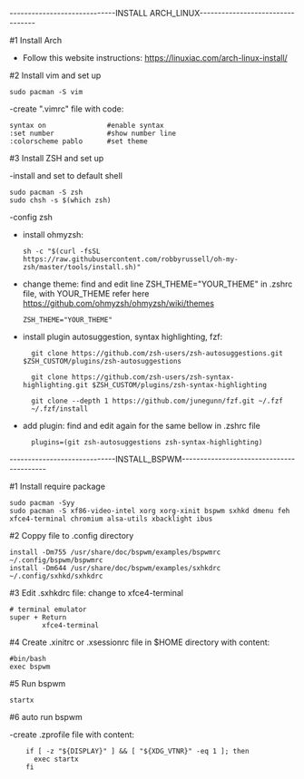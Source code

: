 -----------------------------INSTALL ARCH_LINUX---------------------------------

#1 Install Arch
- Follow this website instructions: https://linuxiac.com/arch-linux-install/

#2 Install vim and set up

    sudo pacman -S vim

-create ".vimrc" file with code: 

    syntax on               #enable syntax
    :set number             #show number line
    :colorscheme pablo      #set theme

#3 Install ZSH and set up

-install and set to default shell

    sudo pacman -S zsh
    sudo chsh -s $(which zsh)
    
-config zsh
+ install ohmyzsh:

      sh -c "$(curl -fsSL https://raw.githubusercontent.com/robbyrussell/oh-my-zsh/master/tools/install.sh)"

+ change theme: find and edit line ZSH_THEME="YOUR_THEME" in .zshrc file, with YOUR_THEME refer here https://github.com/ohmyzsh/ohmyzsh/wiki/themes

      ZSH_THEME="YOUR_THEME"
 

- install plugin autosuggestion, syntax highlighting, fzf:

        git clone https://github.com/zsh-users/zsh-autosuggestions.git $ZSH_CUSTOM/plugins/zsh-autosuggestions

        git clone https://github.com/zsh-users/zsh-syntax-highlighting.git $ZSH_CUSTOM/plugins/zsh-syntax-highlighting
        
        git clone --depth 1 https://github.com/junegunn/fzf.git ~/.fzf
        ~/.fzf/install
  
- add plugin: find and edit again for the same bellow in .zshrc file
  
        plugins=(git zsh-autosuggestions zsh-syntax-highlighting)
        
            
-----------------------------INSTALL_BSPWM-----------------------------------------


#1 Install require package

    sudo pacman -Syy
    sudo pacman -S xf86-video-intel xorg xorg-xinit bspwm sxhkd dmenu feh xfce4-terminal chromium alsa-utils xbacklight ibus

#2 Coppy file to .config directory

    install -Dm755 /usr/share/doc/bspwm/examples/bspwmrc ~/.config/bspwm/bspwmrc
    install -Dm644 /usr/share/doc/bspwm/examples/sxhkdrc ~/.config/sxhkd/sxhkdrc
    
#3 Edit .sxhkdrc file: change to xfce4-terminal

    # terminal emulator
    super + Return
            xfce4-terminal
           
#4 Create .xinitrc or .xsessionrc file  in $HOME directory with content:
        
    #bin/bash
    exec bspwm
    
#5 Run bspwm
        
    startx
 
#6 auto run bspwm

-create .zprofile file with content:
        
        if [ -z "${DISPLAY}" ] && [ "${XDG_VTNR}" -eq 1 ]; then
          exec startx
        fi
